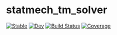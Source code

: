 # statmech_tm_solver

[![Stable](https://img.shields.io/badge/docs-stable-blue.svg)](https://wei.tang.nju@gmail.com.github.io/statmech_tm_solver.jl/stable)
[![Dev](https://img.shields.io/badge/docs-dev-blue.svg)](https://wei.tang.nju@gmail.com.github.io/statmech_tm_solver.jl/dev)
[![Build Status](https://travis-ci.com/wei.tang.nju@gmail.com/statmech_tm_solver.jl.svg?branch=master)](https://travis-ci.com/wei.tang.nju@gmail.com/statmech_tm_solver.jl)
[![Coverage](https://codecov.io/gh/wei.tang.nju@gmail.com/statmech_tm_solver.jl/branch/master/graph/badge.svg)](https://codecov.io/gh/wei.tang.nju@gmail.com/statmech_tm_solver.jl)
